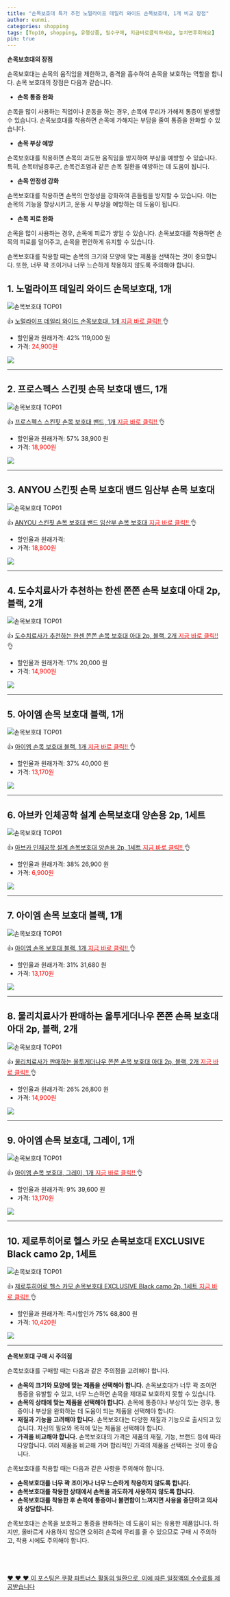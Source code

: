 ```yaml
---
title: "손목보호대 특가 추천 노멀라이프 데일리 와이드 손목보호대, 1개 비교 장점"
author: eunmi.
categories: shopping
tags: [Top10, shopping, 유행상품, 필수구매, 지금바로클릭하세요, 놓치면후회해요]
pin: true
---
```

**손목보호대의 장점**

손목보호대는 손목의 움직임을 제한하고, 충격을 흡수하여 손목을 보호하는 역할을 합니다. 손목 보호대의 장점은 다음과 같습니다.

* **손목 통증 완화**

손목을 많이 사용하는 직업이나 운동을 하는 경우, 손목에 무리가 가해져 통증이 발생할 수 있습니다. 손목보호대를 착용하면 손목에 가해지는 부담을 줄여 통증을 완화할 수 있습니다.

* **손목 부상 예방**

손목보호대를 착용하면 손목의 과도한 움직임을 방지하여 부상을 예방할 수 있습니다. 특히, 손목터널증후군, 손목건초염과 같은 손목 질환을 예방하는 데 도움이 됩니다.

* **손목 안정성 강화**

손목보호대를 착용하면 손목의 안정성을 강화하여 흔들림을 방지할 수 있습니다. 이는 손목의 기능을 향상시키고, 운동 시 부상을 예방하는 데 도움이 됩니다.

* **손목 피로 완화**

손목을 많이 사용하는 경우, 손목에 피로가 쌓일 수 있습니다. 손목보호대를 착용하면 손목의 피로를 덜어주고, 손목을 편안하게 유지할 수 있습니다.

손목보호대를 착용할 때는 손목의 크기와 모양에 맞는 제품을 선택하는 것이 중요합니다. 또한, 너무 꽉 조이거나 너무 느슨하게 착용하지 않도록 주의해야 합니다.

   

## 1. 노멀라이프 데일리 와이드 손목보호대, 1개

![손목보호대 TOP01](https://thumbnail9.coupangcdn.com/thumbnails/remote/230x230ex/image/vendor_inventory/3c3e/8cbae7ead037667b623770414405e9db3fbdc37febe9295297fa752273cc.png)


👍 [노멀라이프 데일리 와이드 손목보호대, 1개 <font color=red> 지금 바로 클릭!! </font> ](https://link.coupang.com/re/AFFSDP?lptag=AF3617701&subid=GithubCoopas&pageKey=7614998988&traceid=V0-153&itemId=20176472382&vendorItemId=79808279122) 👌 


- 할인율과 원래가격: 42%  119,000   원
- 가격: <span style='color:red'>24,900원</span>

[![](/discount_price.png)](https://link.coupang.com/re/AFFSDP?lptag=AF3617701&subid=GithubCoopas&pageKey=7614998988&traceid=V0-153&itemId=20176472382&vendorItemId=79808279122)

---


   

## 2. 프로스펙스 스킨핏 손목 보호대 밴드, 1개

![손목보호대 TOP01](https://thumbnail6.coupangcdn.com/thumbnails/remote/230x230ex/image/retail/images/1936310528512411-8f958e3d-b747-4999-b93e-3096d2e8522e.jpg)


👍 [프로스펙스 스킨핏 손목 보호대 밴드, 1개 <font color=red> 지금 바로 클릭!! </font> ](https://link.coupang.com/re/AFFSDP?lptag=AF3617701&subid=GithubCoopas&pageKey=6925417842&traceid=V0-153&itemId=16738795422&vendorItemId=83920749382) 👌 


- 할인율과 원래가격: 57%  38,900   원
- 가격: <span style='color:red'>18,900원</span>

[![](/discount_price.png)](https://link.coupang.com/re/AFFSDP?lptag=AF3617701&subid=GithubCoopas&pageKey=6925417842&traceid=V0-153&itemId=16738795422&vendorItemId=83920749382)

---


   

## 3. ANYOU 스킨핏 손목 보호대 밴드 임산부 손목 보호대

![손목보호대 TOP01](https://thumbnail9.coupangcdn.com/thumbnails/remote/230x230ex/image/vendor_inventory/1ac0/a4d1beaeb776b3c3ef551539aec76c4ca75bd63a54809c6f8ea551992247.jpg)


👍 [ANYOU 스킨핏 손목 보호대 밴드 임산부 손목 보호대 <font color=red> 지금 바로 클릭!! </font> ](https://link.coupang.com/re/AFFSDP?lptag=AF3617701&subid=GithubCoopas&pageKey=7561186411&traceid=V0-153&itemId=19920429413&vendorItemId=87359964086) 👌 


- 할인율과 원래가격: 
- 가격: <span style='color:red'>18,800원</span>

[![](/discount_price.png)](https://link.coupang.com/re/AFFSDP?lptag=AF3617701&subid=GithubCoopas&pageKey=7561186411&traceid=V0-153&itemId=19920429413&vendorItemId=87359964086)

---


   

## 4. 도수치료사가 추천하는 한센 쫀쫀 손목 보호대 아대 2p, 블랙, 2개

![손목보호대 TOP01](https://thumbnail9.coupangcdn.com/thumbnails/remote/230x230ex/image/vendor_inventory/d2f4/e00ce5fcb77a96b8d4132815c5b17f133198398e846b785e23287c4386e3.jpg)


👍 [도수치료사가 추천하는 한센 쫀쫀 손목 보호대 아대 2p, 블랙, 2개 <font color=red> 지금 바로 클릭!! </font> ](https://link.coupang.com/re/AFFSDP?lptag=AF3617701&subid=GithubCoopas&pageKey=7633041821&traceid=V0-153&itemId=20263094924&vendorItemId=87350504925) 👌 


- 할인율과 원래가격: 17%  20,000   원
- 가격: <span style='color:red'>14,900원</span>

[![](/discount_price.png)](https://link.coupang.com/re/AFFSDP?lptag=AF3617701&subid=GithubCoopas&pageKey=7633041821&traceid=V0-153&itemId=20263094924&vendorItemId=87350504925)

---


   

## 5. 아이엠 손목 보호대 블랙, 1개

![손목보호대 TOP01](https://thumbnail6.coupangcdn.com/thumbnails/remote/230x230ex/image/retail/images/2023/04/19/18/5/ab3e5162-13fe-4d79-a2b9-5de74f662dd9.jpg)


👍 [아이엠 손목 보호대 블랙, 1개 <font color=red> 지금 바로 클릭!! </font> ](https://link.coupang.com/re/AFFSDP?lptag=AF3617701&subid=GithubCoopas&pageKey=7456495468&traceid=V0-153&itemId=18583539277&vendorItemId=85720080509) 👌 


- 할인율과 원래가격: 37%  40,000   원
- 가격: <span style='color:red'>13,170원</span>

[![](/discount_price.png)](https://link.coupang.com/re/AFFSDP?lptag=AF3617701&subid=GithubCoopas&pageKey=7456495468&traceid=V0-153&itemId=18583539277&vendorItemId=85720080509)

---


   

## 6. 아브카 인체공학 설계 손목보호대 양손용 2p, 1세트

![손목보호대 TOP01](https://thumbnail8.coupangcdn.com/thumbnails/remote/230x230ex/image/rs_quotation_api/rl54lfkk/25923576a1db46fc90872f9cca7fdd26.jpg)


👍 [아브카 인체공학 설계 손목보호대 양손용 2p, 1세트 <font color=red> 지금 바로 클릭!! </font> ](https://link.coupang.com/re/AFFSDP?lptag=AF3617701&subid=GithubCoopas&pageKey=7381156280&traceid=V0-153&itemId=19062551151&vendorItemId=86185436799) 👌 


- 할인율과 원래가격: 38%  26,900   원
- 가격: <span style='color:red'>6,900원</span>

[![](/discount_price.png)](https://link.coupang.com/re/AFFSDP?lptag=AF3617701&subid=GithubCoopas&pageKey=7381156280&traceid=V0-153&itemId=19062551151&vendorItemId=86185436799)

---


   

## 7. 아이엠 손목 보호대 블랙, 1개

![손목보호대 TOP01](https://thumbnail6.coupangcdn.com/thumbnails/remote/230x230ex/image/retail/images/2023/04/19/18/5/ab3e5162-13fe-4d79-a2b9-5de74f662dd9.jpg)


👍 [아이엠 손목 보호대 블랙, 1개 <font color=red> 지금 바로 클릭!! </font> ](https://link.coupang.com/re/AFFSDP?lptag=AF3617701&subid=GithubCoopas&pageKey=7456495468&traceid=V0-153&itemId=18583539277&vendorItemId=85720080509) 👌 


- 할인율과 원래가격: 31%  31,680   원
- 가격: <span style='color:red'>13,170원</span>

[![](/discount_price.png)](https://link.coupang.com/re/AFFSDP?lptag=AF3617701&subid=GithubCoopas&pageKey=7456495468&traceid=V0-153&itemId=18583539277&vendorItemId=85720080509)

---


   

## 8. 물리치료사가 판매하는 올투게더나우 쫀쫀 손목 보호대 아대 2p, 블랙, 2개

![손목보호대 TOP01](https://thumbnail7.coupangcdn.com/thumbnails/remote/230x230ex/image/vendor_inventory/841a/88938ab89f4044ad236ad5b9b6fe59463318e3f3fc4c62cf01b7833bc97f.png)


👍 [물리치료사가 판매하는 올투게더나우 쫀쫀 손목 보호대 아대 2p, 블랙, 2개 <font color=red> 지금 바로 클릭!! </font> ](https://link.coupang.com/re/AFFSDP?lptag=AF3617701&subid=GithubCoopas&pageKey=7315105548&traceid=V0-153&itemId=18748812072&vendorItemId=85880851358) 👌 


- 할인율과 원래가격: 26%  26,800   원
- 가격: <span style='color:red'>14,900원</span>

[![](/discount_price.png)](https://link.coupang.com/re/AFFSDP?lptag=AF3617701&subid=GithubCoopas&pageKey=7315105548&traceid=V0-153&itemId=18748812072&vendorItemId=85880851358)

---


   

## 9. 아이엠 손목 보호대, 그레이, 1개

![손목보호대 TOP01](https://thumbnail9.coupangcdn.com/thumbnails/remote/230x230ex/image/retail/images/7123669143235750-f0fdb6b3-68b2-419e-a193-2a6ffc94c369.jpg)


👍 [아이엠 손목 보호대, 그레이, 1개 <font color=red> 지금 바로 클릭!! </font> ](https://link.coupang.com/re/AFFSDP?lptag=AF3617701&subid=GithubCoopas&pageKey=7456495468&traceid=V0-153&itemId=19424918421&vendorItemId=86536293545) 👌 


- 할인율과 원래가격: 9%  39,600   원
- 가격: <span style='color:red'>13,170원</span>

[![](/discount_price.png)](https://link.coupang.com/re/AFFSDP?lptag=AF3617701&subid=GithubCoopas&pageKey=7456495468&traceid=V0-153&itemId=19424918421&vendorItemId=86536293545)

---


   

## 10. 제로투히어로 헬스 카모 손목보호대 EXCLUSIVE Black camo 2p, 1세트

![손목보호대 TOP01](https://thumbnail7.coupangcdn.com/thumbnails/remote/230x230ex/image/retail/images/1324590835693821-c3a087d2-9381-43a0-981f-da3e6ce3c50b.jpg)


👍 [제로투히어로 헬스 카모 손목보호대 EXCLUSIVE Black camo 2p, 1세트 <font color=red> 지금 바로 클릭!! </font> ](https://link.coupang.com/re/AFFSDP?lptag=AF3617701&subid=GithubCoopas&pageKey=4925247365&traceid=V0-153&itemId=6462020798&vendorItemId=73756497035) 👌 


- 할인율과 원래가격: 즉시할인가 75%  68,800   원
- 가격: <span style='color:red'>10,420원</span>

[![](/discount_price.png)](https://link.coupang.com/re/AFFSDP?lptag=AF3617701&subid=GithubCoopas&pageKey=4925247365&traceid=V0-153&itemId=6462020798&vendorItemId=73756497035)

---
**손목보호대 구매 시 주의점**

손목보호대를 구매할 때는 다음과 같은 주의점을 고려해야 합니다.

* **손목의 크기와 모양에 맞는 제품을 선택해야 합니다.** 손목보호대가 너무 꽉 조이면 통증을 유발할 수 있고, 너무 느슨하면 손목을 제대로 보호하지 못할 수 있습니다.
* **손목의 상태에 맞는 제품을 선택해야 합니다.** 손목에 통증이나 부상이 있는 경우, 통증이나 부상을 완화하는 데 도움이 되는 제품을 선택해야 합니다.
* **재질과 기능을 고려해야 합니다.** 손목보호대는 다양한 재질과 기능으로 출시되고 있습니다. 자신의 필요와 목적에 맞는 제품을 선택해야 합니다.
* **가격을 비교해야 합니다.** 손목보호대의 가격은 제품의 재질, 기능, 브랜드 등에 따라 다양합니다. 여러 제품을 비교해 가며 합리적인 가격의 제품을 선택하는 것이 좋습니다.

손목보호대를 착용할 때는 다음과 같은 사항을 주의해야 합니다.

* **손목보호대를 너무 꽉 조이거나 너무 느슨하게 착용하지 않도록 합니다.**
* **손목보호대를 착용한 상태에서 손목을 과도하게 사용하지 않도록 합니다.**
* **손목보호대를 착용한 후 손목에 통증이나 불편함이 느껴지면 사용을 중단하고 의사와 상담합니다.**

손목보호대는 손목을 보호하고 통증을 완화하는 데 도움이 되는 유용한 제품입니다. 하지만, 올바르게 사용하지 않으면 오히려 손목에 무리를 줄 수 있으므로 구매 시 주의하고, 착용 시에도 주의해야 합니다.<br><br><br><br><br> [ ❤ ❤ ❤ 이 포스팅은 쿠팡 파트너스 활동의 일환으로, 이에 따른 일정액의 수수료를 제공받습니다](https://link.coupang.com/a/bcEFyh)